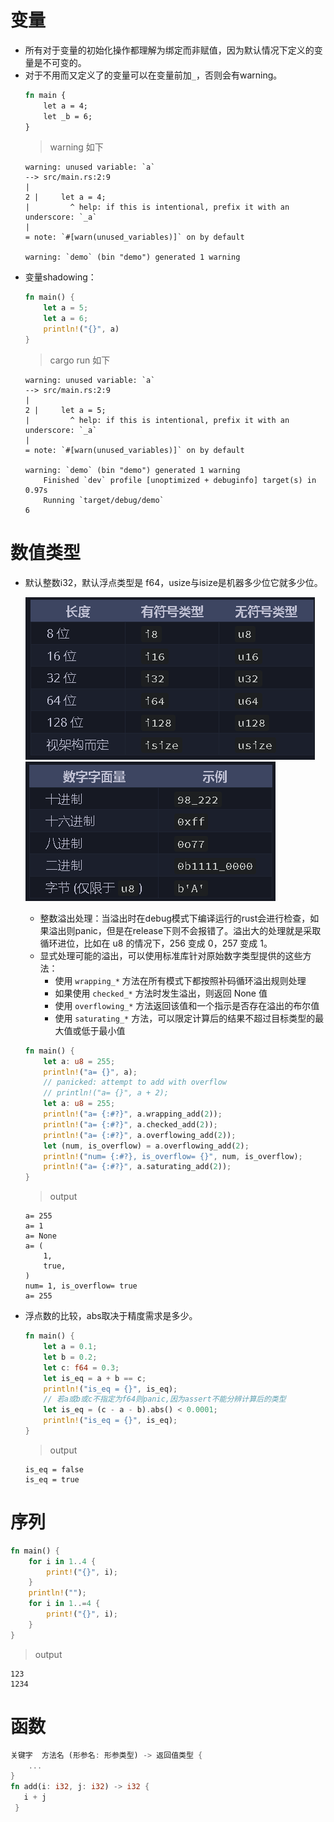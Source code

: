 # 变量
- 所有对于变量的初始化操作都理解为绑定而非赋值，因为默认情况下定义的变量是不可变的。
- 对于不用而又定义了的变量可以在变量前加`_`，否则会有warning。
    ```rust
    fn main {
        let a = 4;
        let _b = 6;
    }
    ```
    > warning 如下
    ```
    warning: unused variable: `a`
    --> src/main.rs:2:9
    |
    2 |     let a = 4;
    |         ^ help: if this is intentional, prefix it with an underscore: `_a`
    |
    = note: `#[warn(unused_variables)]` on by default

    warning: `demo` (bin "demo") generated 1 warning
    ```
- 变量shadowing：
    ```rust
    fn main() {
        let a = 5;
        let a = 6;
        println!("{}", a)
    }

    ```
    > cargo run 如下
    ```
    warning: unused variable: `a`
    --> src/main.rs:2:9
    |
    2 |     let a = 5;
    |         ^ help: if this is intentional, prefix it with an underscore: `_a`
    |
    = note: `#[warn(unused_variables)]` on by default

    warning: `demo` (bin "demo") generated 1 warning
        Finished `dev` profile [unoptimized + debuginfo] target(s) in 0.97s
        Running `target/debug/demo`
    6
    ```
# 数值类型
- 默认整数i32，默认浮点类型是 f64，usize与isize是机器多少位它就多少位。

    ![alt text](img/var_size.png) 
    ![alt text](img/var_size1.png)
    - 整数溢出处理：当溢出时在debug模式下编译运行的rust会进行检查，如果溢出则panic，但是在release下则不会报错了。溢出大的处理就是采取循环进位，比如在 u8 的情况下，256 变成 0，257 变成 1。
    - 显式处理可能的溢出，可以使用标准库针对原始数字类型提供的这些方法：
        - 使用 `wrapping_*` 方法在所有模式下都按照补码循环溢出规则处理
        - 如果使用 `checked_*` 方法时发生溢出，则返回 None 值
        - 使用 `overflowing_*` 方法返回该值和一个指示是否存在溢出的布尔值
        - 使用 `saturating_*` 方法，可以限定计算后的结果不超过目标类型的最大值或低于最小值
    ```rust
    fn main() {
        let a: u8 = 255;
        println!("a= {}", a);
        // panicked: attempt to add with overflow
        // println!("a= {}", a + 2);
        let a: u8 = 255;
        println!("a= {:#?}", a.wrapping_add(2));
        println!("a= {:#?}", a.checked_add(2));
        println!("a= {:#?}", a.overflowing_add(2));
        let (num, is_overflow) = a.overflowing_add(2);
        println!("num= {:#?}, is_overflow= {}", num, is_overflow);
        println!("a= {:#?}", a.saturating_add(2));
    }
    ```
    > output 
    ```
    a= 255
    a= 1
    a= None
    a= (
        1,
        true,
    )
    num= 1, is_overflow= true
    a= 255
    ```
- 浮点数的比较，abs取决于精度需求是多少。
    ```rust 
    fn main() {
        let a = 0.1;
        let b = 0.2;
        let c: f64 = 0.3;
        let is_eq = a + b == c;
        println!("is_eq = {}", is_eq);
        // 若a或b或c不指定为f64则panic,因为assert不能分辨计算后的类型
        let is_eq = (c - a - b).abs() < 0.0001;
        println!("is_eq = {}", is_eq);
    }
    ```
    > output 
    ```
    is_eq = false
    is_eq = true
    ```

# 序列

```rust
fn main() {
    for i in 1..4 {
        print!("{}", i);
    }
    println!("");
    for i in 1..=4 {
        print!("{}", i);
    }
}

```

> output 
```
123
1234
```

# 函数
```rust
关键字  方法名 (形参名: 形参类型) -> 返回值类型 {
    ...
}
fn add(i: i32, j: i32) -> i32 {
   i + j
 }
```
